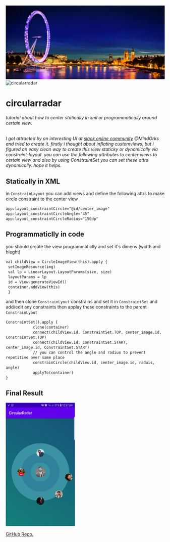 ![circularradar](https://github.com/abualgait/CircularRadarBlog/blob/master/the-london-eye-landscape-night.jpg)
![circularradar](https://www.studentuniverse.co.uk/blog/wp-content/uploads/2016/06/the-london-eye-landscape-night.jpg)

# circularradar

###### *tutorial about how to center statically in xml or programmatically around certain view.* 

*I got attracted by an interesting UI at [slack online community](https://mindorks-community.slack.com/archives/CK0TXAAQ2/p1585893166005300) @MindOrks and tried to create it.
firstly i thought about inflating customviews, but i figured an easy clean way to create this view staticky or dynamically via constraint-layout.
you can use the following attributes to center views to certain view and also by using ConstraintSet you can set these attrs dynamically.
hope it helps.*

Statically in XML
------
in ```ConstrainLayout``` you can add views and define the following attrs to make circle constraint to the center view  
```
app:layout_constraintCircle="@id/center_image"
app:layout_constraintCircleAngle="45"
app:layout_constraintCircleRadius="150dp"
```     
Programmaticlly in code
------
you should create the view programmaticlly and set it's dimens (width and hieght) 

 ```
 val childView = CircleImageView(this).apply {
  setImageResource(img)
  val lp = LinearLayout.LayoutParams(size, size)
  layoutParams = lp
  id = View.generateViewId()
  container.addView(this)
  }
```

and then clone ```ConstrainLyout``` constrains and set it in ```ConstraintSet``` and add/edit any constraints then applay these constraints to the parent ```ConstrainLyout```
```
ConstraintSet().apply {
            clone(container)
            connect(childView.id, ConstraintSet.TOP, center_image.id, ConstraintSet.TOP)
            connect(childView.id, ConstraintSet.START, center_image.id, ConstraintSet.START)
            // you can control the angle and radius to prevent repetitive over same place
            constrainCircle(childView.id, center_image.id, raduis, angle)
            applyTo(container)
}
```

Final Result
------
<img src="https://github.com/abualgait/CircularRadar/blob/master/circular_radar.png" height="390" >

[GitHub Repo.](https://github.com/abualgait/CircularRadar)


 
 
